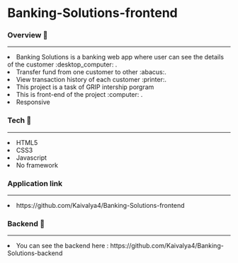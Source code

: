 # Banking-Solutions-frontend

<a><h3>Overview :green_book: </h3></a>
<hr>
<p>
  <li>Banking Solutions is a banking web app where user can see the details of the customer :desktop_computer: . </li>
  <li>Transfer fund from one customer to other :abacus:. </li>
  <li>View transaction history of each customer :printer:. </li>
  <li>This project is a task of GRIP intership porgram</li>
  <li>This is front-end of the project :computer: .</li>    
  <li>Responsive</li>
</p>

<a><h3>Tech :abacus:</h3></a>
<hr>
<p>
  <li>HTML5</li>
  <li>CSS3</li>
  <li>Javascript</li>
  <li>No framework</li>
</p>

<a><h3>Application link</h3></a>
<hr>
<p>
  <li>https://github.com/Kaivalya4/Banking-Solutions-frontend</li>
</p>

<a><h3>Backend :scroll: </h3></a>
<hr>
<p>
  <li>You can see the backend here : https://github.com/Kaivalya4/Banking-Solutions-backend</li>
</p>
